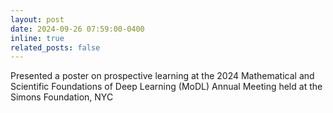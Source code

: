 ```yaml
---
layout: post
date: 2024-09-26 07:59:00-0400
inline: true
related_posts: false
---
```


Presented a poster on prospective learning at the 2024 Mathematical and Scientific Foundations of Deep Learning (MoDL) Annual Meeting held at the Simons Foundation, NYC